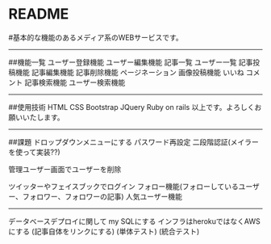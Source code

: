 # README
#基本的な機能のあるメディア系のWEBサービスです。

***
##機能一覧
ユーザー登録機能
ユーザー編集機能
記事一覧
ユーザー一覧
記事投稿機能
記事編集機能
記事削除機能
ページネーション
画像投稿機能
いいね
コメント
記事検索機能
ユーザー検索機能

***
##使用技術
HTML CSS
Bootstrap
JQuery
Ruby on rails 
以上です。よろしくお願いいたします。

***
##課題
ドロップダウンメニューにする
パスワード再設定
二段階認証(メイラーを使って実装??)

管理ユーザー画面でユーザーを削除

ツイッターやフェイスブックでログイン
フォロー機能(フォローしているユーザー、フォロワー、フォロワーの記事)
人気ユーザー機能


***
データベースデプロイに関して
my SQLにする
インフラはherokuではなくAWSにする
(記事自体をリンクにする)
(単体テスト)
(統合テスト)

